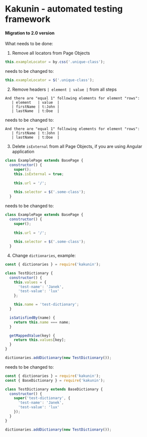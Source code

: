 # Kakunin - automated testing framework
#### Migration to 2.0 version

What needs to be done:
1. Remove all locators from Page Objects
```javascript
this.exampleLocator = by.css('.unique-class');
```

needs to be changed to:

```javascript
this.exampleLocator = $('.unique-class');
```

2. Remove headers `| element | value |` from all steps
```gherkin
And there are "equal 1" following elements for element "rows":
   | element   | value  |
   | firstName | t:John |
   | lastName  | t:Doe  |
```

needs to be changed to:

```gherkin
And there are "equal 1" following elements for element "rows":
   | firstName | t:John |
   | lastName  | t:Doe  |
```

3. Delete `isExternal` from all Page Objects, if you are using Angular application
```javascript
class ExamplePage extends BasePage {
  constructor() {
    super();
    this.isExternal = true;
    
    this.url = '/';
    
    this.selector = $('.some-class');
  }
```

needs to be changed to:

```javascript
class ExamplePage extends BasePage {
  constructor() {
    super();
    
    this.url = '/';
    
    this.selector = $('.some-class');
  }
```

4. Change `dictionaries`, example:
```javascript
const { dictionaries } = require('kakunin');

class TestDictionary {
  constructor() {
    this.values = {
      'test-name': 'Janek',
      'test-value': 'lux'
    };

    this.name = 'test-dictionary';
  }

  isSatisfiedBy(name) {
    return this.name === name;
  }

  getMappedValue(key) {
    return this.values[key];
  }
}

dictionaries.addDictionary(new TestDictionary());
```

needs to be changed to:

```javascript
const { dictionaries } = require('kakunin');
const { BaseDictionary } = require('kakunin');

class TestDictionary extends BaseDictionary {
  constructor() {
    super('test-dictionary', {
      'test-name': 'Janek',
      'test-value': 'lux'
    });
  }
}

dictionaries.addDictionary(new TestDictionary());
```
